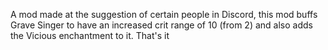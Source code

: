 A mod made at the suggestion of certain people in Discord, this mod buffs Grave Singer to have an increased crit range of 10 (from 2) and also adds the Vicious enchantment to it. That's it
